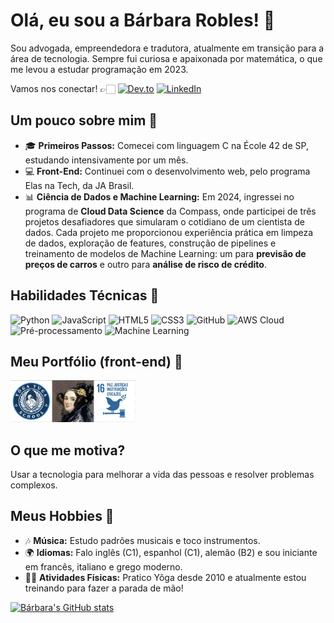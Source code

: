 # Olá, eu sou a Bárbara Robles! 👋

Sou advogada, empreendedora e tradutora, atualmente em transição para a área de tecnologia. Sempre fui curiosa e apaixonada por matemática, o que me levou a estudar programação em 2023.

Vamos nos conectar! 👉🏻 [![Dev.to](https://img.shields.io/badge/Dev.to-0A0A0A?style=for-the-badge&logo=dev.to&logoColor=white)](https://dev.to/baroblesvi)
[![LinkedIn](https://img.shields.io/badge/LinkedIn-0A66C2?style=for-the-badge&logo=linkedin&logoColor=white)](https://www.linkedin.com/in/barbararoblesvillela/)

## Um pouco sobre mim 🌱

- 🎓 **Primeiros Passos:** Comecei com linguagem C na École 42 de SP, estudando intensivamente por um mês.
- 💻 **Front-End:** Continuei com o desenvolvimento web, pelo programa Elas na Tech, da JA Brasil.
- 📊 **Ciência de Dados e Machine Learning:** Em 2024, ingressei no programa de **Cloud Data Science** da Compass, onde participei de três projetos desafiadores que simularam o cotidiano de um cientista de dados. Cada projeto me proporcionou experiência prática em limpeza de dados, exploração de features, construção de pipelines e treinamento de modelos de Machine Learning: um para **previsão de preços de carros** e outro para **análise de risco de crédito**.

## Habilidades Técnicas 🚀

![Python](https://img.shields.io/badge/Python-3776AB?style=for-the-badge&logo=python&logoColor=white)
![JavaScript](https://img.shields.io/badge/JavaScript-F7DF1E?style=for-the-badge&logo=javascript&logoColor=black)
![HTML5](https://img.shields.io/badge/HTML5-E34F26?style=for-the-badge&logo=html5&logoColor=white)
![CSS3](https://img.shields.io/badge/CSS3-1572B6?style=for-the-badge&logo=css3&logoColor=white)
![GitHub](https://img.shields.io/badge/GitHub-181717?style=for-the-badge&logo=github&logoColor=white) 
![AWS Cloud](https://img.shields.io/badge/AWS-232F3E?style=for-the-badge&logo=amazon-aws&logoColor=white)
![Pré-processamento](https://img.shields.io/badge/Pré--processamento-DataScience-blue?style=for-the-badge)
![Machine Learning](https://img.shields.io/badge/Machine%20Learning-AI-orange?style=for-the-badge)

## Meu Portfólio (front-end) 🌟
<a href="https://barobles.github.io/Portfolio/">
  <img src="https://github.com/BaRobles/BaRobles/blob/main/portfolio-print.png" alt="Portfólio link" width="200"/>
</a>

## O que me motiva?

Usar a tecnologia para melhorar a vida das pessoas e resolver problemas complexos.

## Meus Hobbies 🎨

- 🎶 **Música:** Estudo padrões musicais e toco instrumentos.
- 🌍 **Idiomas:** Falo inglês (C1), espanhol (C1), alemão (B2) e sou iniciante em francês, italiano e grego moderno.
- 🤸‍♀️ **Atividades Físicas:** Pratico Yôga desde 2010 e atualmente estou treinando para fazer a parada de mão!

[![Bárbara's GitHub stats](https://github-readme-stats.vercel.app/api?username=barobles&theme=tokyonight)](https://github.com/barobles)

